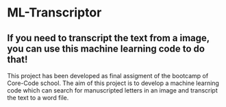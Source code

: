 # ML-Transcriptor
## If you need to transcript the text from a image,  you can use this machine learning code to do that!

This project has been developed as final assigment of the bootcamp of Core-Code school.
The aim of this project is to develop a machine learning code which can search for manuscripted letters in an image and transcript the text to a word file.

